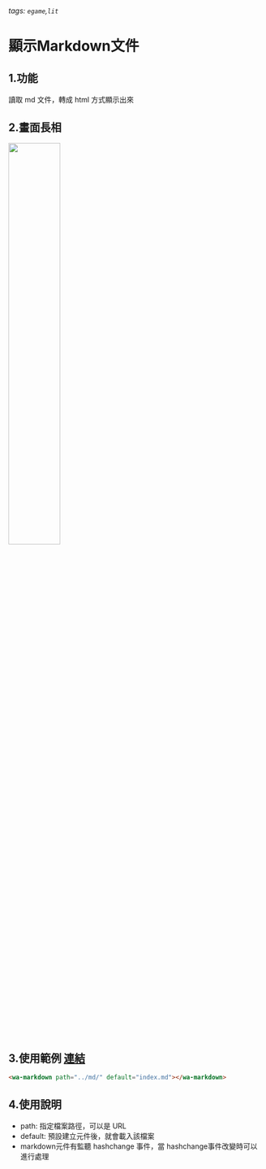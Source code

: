 ###### tags: `egame`,`lit`

顯示Markdown文件
=====

## 1.功能
讀取 md 文件，轉成 html 方式顯示出來

## 2.畫面長相
<img src="https://md.webduino.io/uploads/upload_34f9dc1393cfc079f31d7a5695d6b157.png" alt="" width="45%"> 


## 3.使用範例 [連結](https://webduinoio.github.io/BlockMirror/test/coms/wa-markdown#)
```html
<wa-markdown path="../md/" default="index.md"></wa-markdown>
```
## 4.使用說明
- path: 指定檔案路徑，可以是 URL
- default: 預設建立元件後，就會載入該檔案
- markdown元件有監聽 hashchange 事件，當 hashchange事件改變時可以進行處理
